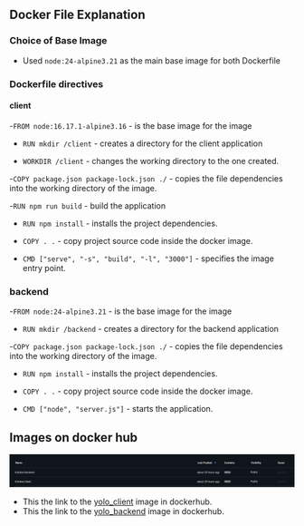 ## Docker File Explanation

### Choice of Base Image

- Used `node:24-alpine3.21` as the main base image for both Dockerfile 

### Dockerfile directives

#### client

-`FROM node:16.17.1-alpine3.16` - is the base image for the image

- `RUN mkdir /client` - creates a directory for the client application

- `WORKDIR /client` - changes the working directory to the one created.

-`COPY package.json package-lock.json ./` - copies the file dependencies into the working directory of the image.

-`RUN npm run build` - build the application 

- `RUN npm install` - installs the project dependencies.

- `COPY . .` - copy project source code inside the docker image.

- `CMD ["serve", "-s", "build", "-l", "3000"]` - specifies the image entry point.


### backend

-`FROM node:24-alpine3.21` - is the base image for the image

- `RUN mkdir /backend` - creates a directory for the backend application

-`COPY package.json package-lock.json ./` - copies the file dependencies into the working directory of the image.

- `RUN npm install` - installs the project dependencies.

- `COPY . .` - copy project source code inside the docker image.

- `CMD ["node", "server.js"]` - starts the application.


## Images on docker hub

![Docker images on docker hub](docker_hub.png)

- This the link to the [yolo_client](https://hub.docker.com/r/k3mboi/client) image in dockerhub.
- This the link to the [yolo_backend](https://hub.docker.com/r/k3mboi/backend) image in dockerhub.
